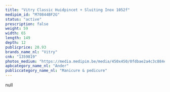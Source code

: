 ```yaml
---
title: "Vitry Classic Huidpincet + Sluiting Inox 1052f"
medipim_id: "M70844BF2G"
status: "active"
prescription: false
weight: 59
width: 65
length: 149
depth: 12
publicprice: 28.93
brands_name_nl: "Vitry"
cnk: "1359819"
photos_medium: "https://media.medipim.be/media/450x450/0fdbae2a4c3c884ed91461382552a8e965326497.jpg"
apbcategory_name_nl: "Ander"
publiccategory_name_nl: "Manicure & pedicure"
---
```

null
